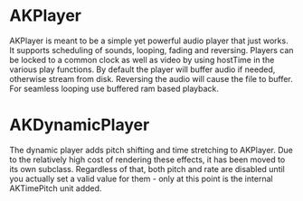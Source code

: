 # AKPlayer

AKPlayer is meant to be a simple yet powerful audio player that just works. It supports
scheduling of sounds, looping, fading and reversing.
Players can be locked to a common clock as well as video by using hostTime in the various play functions.
By default the player will buffer audio if needed, otherwise stream from disk. Reversing the audio will cause the
file to buffer. For seamless looping use buffered ram based playback.

# AKDynamicPlayer

The dynamic player adds pitch shifting and time stretching to AKPlayer. Due to the relatively high cost of rendering these 
effects, it has been moved to its own subclass. Regardless of that, both pitch and rate are disabled until you actually set
a valid value for them - only at this point is the internal AKTimePitch unit added.
